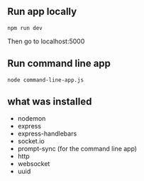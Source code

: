 ## Run app locally

```
npm run dev
```

Then go to localhost:5000

## Run command line app

```
node command-line-app.js
```

## what was installed
- nodemon
- express
- express-handlebars
- socket.io
- prompt-sync (for the command line app)
- http
- websocket
- uuid